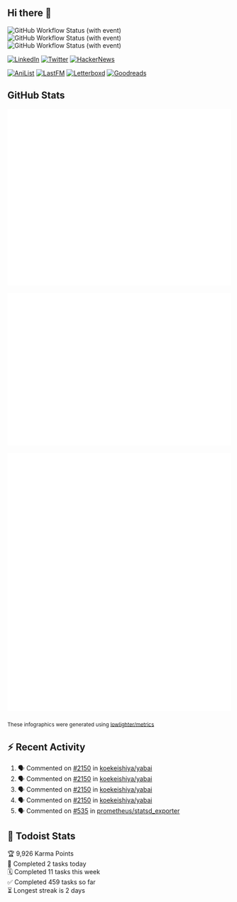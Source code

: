 ## Hi there 👋

![GitHub Workflow Status (with event)](https://img.shields.io/github/actions/workflow/status/PrayagS/PrayagS/metrics.yml?style=plastic&label=GitHub%20metrics)
![GitHub Workflow Status (with event)](https://img.shields.io/github/actions/workflow/status/PrayagS/PrayagS/github-recent-activity.yml?style=plastic&label=GitHub%20recent%20activity)
![GitHub Workflow Status (with event)](https://img.shields.io/github/actions/workflow/status/PrayagS/PrayagS/todoist.yml?style=plastic&label=Todoist%20activity)

[![LinkedIn](https://img.shields.io/badge/linkedin-%231E77B5.svg?&style=flat&logo=linkedin&logoColor=white)](https://linkedin.com/in/prayag-savsani)
[![Twitter](https://img.shields.io/badge/twitter-%2300acee.svg?&style=flat&logo=twitter&logoColor=white)](https://twitter.com/PrayagSavsani)
[![HackerNews](https://img.shields.io/hackernews/user-karma/PrayagS?style=flat&logo=ycombinator&logoColor=%23f0652f&labelColor=%23ffffff&color=%23f0652f)](https://news.ycombinator.com/user?id=PrayagS)

[![AniList](https://img.shields.io/badge/%20Prayagmatic-%2520?logo=anilist&logoColor=%2302A9FF&color=%23ffffff)](https://anilist.co/user/Prayagmatic/)
[![LastFM](https://img.shields.io/badge/%20PrayagS527-%2520?logo=lastdotfm&logoColor=%23ffffff&color=%23d51007)](https://www.last.fm/user/PrayagS527)
[![Letterboxd](https://img.shields.io/badge/%20Prayagmatic-%2520?logo=letterboxd&logoColor=%23202830&color=%23ffffff)](https://letterboxd.com/Prayagmatic/)
[![Goodreads](https://img.shields.io/badge/%20Prayagmatic-%2520?logo=goodreads&logoColor=%2375420e&color=%23e9e5cd)](https://www.goodreads.com/user/show/170988088-prayagmatic)

## GitHub Stats

![](./col1.metrics.svg)

![](./followup.metrics.svg)

![](./col2.metrics.svg)

<sub>These infographics were generated using [lowlighter/metrics](https://github.com/lowlighter/metrics)</sub>

## :zap: Recent Activity

<!--START_SECTION:activity-->
1. 🗣 Commented on [#2150](https://github.com/koekeishiya/yabai/issues/2150#issuecomment-1993628369) in [koekeishiya/yabai](https://github.com/koekeishiya/yabai)
2. 🗣 Commented on [#2150](https://github.com/koekeishiya/yabai/issues/2150#issuecomment-1987170914) in [koekeishiya/yabai](https://github.com/koekeishiya/yabai)
3. 🗣 Commented on [#2150](https://github.com/koekeishiya/yabai/issues/2150#issuecomment-1987155085) in [koekeishiya/yabai](https://github.com/koekeishiya/yabai)
4. 🗣 Commented on [#2150](https://github.com/koekeishiya/yabai/issues/2150#issuecomment-1986870589) in [koekeishiya/yabai](https://github.com/koekeishiya/yabai)
5. 🗣 Commented on [#535](https://github.com/prometheus/statsd_exporter/issues/535#issuecomment-1975931417) in [prometheus/statsd_exporter](https://github.com/prometheus/statsd_exporter)
<!--END_SECTION:activity-->

## :memo: Todoist Stats

<!-- TODO-IST:START -->
🏆  9,926 Karma Points           
🌸  Completed 2 tasks today           
🗓  Completed 11 tasks this week           
✅  Completed 459 tasks so far           
⏳  Longest streak is 2 days
<!-- TODO-IST:END -->
